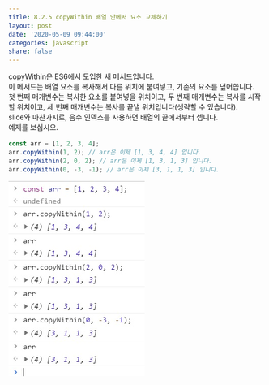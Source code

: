 ```yaml
---
title: 8.2.5 copyWithin 배열 안에서 요소 교체하기
layout: post
date: '2020-05-09 09:44:00'
categories: javascript
share: false
---
```


copyWithin은 ES6에서 도입한 새 메서드입니다.  
이 메서드는 배열 요소를 복사해서 다른 위치에 붙여넣고, 기존의 요소를 덮어씁니다.  
첫 번째 매개변수는 복사한 요소를 붙여넣을 위치이고, 두 번째 매개변수는 복사를 시작할 위치이고, 세 번째 매개변수는 복사를 끝낼 위치입니다(생략할 수 있습니다).  
slice와 마찬가지로, 음수 인덱스를 사용하면 배열의 끝에서부터 셉니다.  
예제를 보십시오.

```javascript
const arr = [1, 2, 3, 4];
arr.copyWithin(1, 2); // arr은 이제 [1, 3, 4, 4] 입니다.
arr.copyWithin(2, 0, 2); // arr은 이제 [1, 3, 1, 3] 입니다.
arr.copyWithin(0, -3, -1); // arr은 이제 [3, 1, 1, 3] 입니다.
```

![](/assets/img/learningjs/image55.jpg)